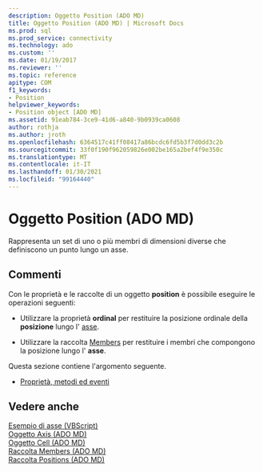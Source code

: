 ```yaml
---
description: Oggetto Position (ADO MD)
title: Oggetto Position (ADO MD) | Microsoft Docs
ms.prod: sql
ms.prod_service: connectivity
ms.technology: ado
ms.custom: ''
ms.date: 01/19/2017
ms.reviewer: ''
ms.topic: reference
apitype: COM
f1_keywords:
- Position
helpviewer_keywords:
- Position object [ADO MD]
ms.assetid: 91eab784-3ce9-41d6-a840-9b0939ca0608
author: rothja
ms.author: jroth
ms.openlocfilehash: 6364517c41ff08417a86bcdc6fd5b3f7d0dd3c2b
ms.sourcegitcommit: 33f0f190f962059826e002be165a2bef4f9e350c
ms.translationtype: MT
ms.contentlocale: it-IT
ms.lasthandoff: 01/30/2021
ms.locfileid: "99164440"
---
```

# <a name="position-object-ado-md"></a>Oggetto Position (ADO MD)
Rappresenta un set di uno o più membri di dimensioni diverse che definiscono un punto lungo un asse.  
  
## <a name="remarks"></a>Commenti  
 Con le proprietà e le raccolte di un oggetto **position** è possibile eseguire le operazioni seguenti:  
  
-   Utilizzare la proprietà **ordinal** per restituire la posizione ordinale della **posizione** lungo l' [asse](./axis-object-ado-md.md).  
  
-   Utilizzare la raccolta [Members](./members-collection-ado-md.md) per restituire i membri che compongono la posizione lungo l' **asse**.  
  
 Questa sezione contiene l'argomento seguente.  
  
-   [Proprietà, metodi ed eventi](./position-object-properties-methods-and-events.md)  
  
## <a name="see-also"></a>Vedere anche  
 [Esempio di asse (VBScript)](./axis-example-vbscript.md)   
 [Oggetto Axis (ADO MD)](./axis-object-ado-md.md)   
 [Oggetto Cell (ADO MD)](./cell-object-ado-md.md)   
 [Raccolta Members (ADO MD)](./members-collection-ado-md.md)   
 [Raccolta Positions (ADO MD)](./positions-collection-ado-md.md)